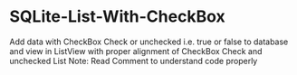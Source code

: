 # SQLite-List-With-CheckBox
Add data with CheckBox Check or unchecked i.e. true or false to database and view in ListView with proper alignment of CheckBox Check and unchecked List Note: Read Comment to understand code properly
